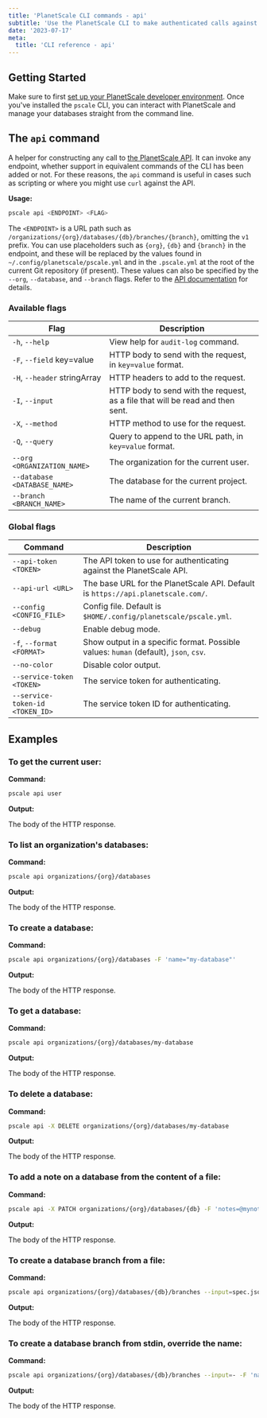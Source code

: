 ```yaml
---
title: 'PlanetScale CLI commands - api'
subtitle: 'Use the PlanetScale CLI to make authenticated calls against the PlanetScale API.'
date: '2023-07-17'
meta:
  title: 'CLI reference - api'
---
```


## Getting Started

Make sure to first [set up your PlanetScale developer environment](/docs/concepts/planetscale-environment-setup). Once you've installed the `pscale` CLI, you can interact with PlanetScale and manage your databases straight from the command line.

## The `api` command

A helper for constructing any call to [the PlanetScale API](https://api-docs.planetscale.com/reference). It can invoke any endpoint, whether support in equivalent commands of the CLI has been added or not. For these reasons, the `api` command is useful in cases such as scripting or where you might use `curl` against the API.

**Usage:**

```bash
pscale api <ENDPOINT> <FLAG>
```

The `<ENDPOINT>` is a URL path such as `/organizations/{org}/databases/{db}/branches/{branch}`, omitting the `v1` prefix. You can use placeholders such as `{org}`, `{db}` and `{branch}` in the endpoint, and these will be replaced by the values found in `~/.config/planetscale/pscale.yml` and in the `.pscale.yml` at the root of the current Git repository (if present). These values can also be specified by the `--org`, `--database`, and `--branch` flags. Refer to the [API documentation](https://api-docs.planetscale.com/reference) for details.

### Available flags

| **Flag**                     | **Description**                                                                |
| ---------------------------- | ------------------------------------------------------------------------------ |
| `-h`, `--help`               | View help for `audit-log` command.                                             |
| `-F`, `--field` key=value    | HTTP body to send with the request, in `key=value` format.                     |
| `-H`, `--header` stringArray | HTTP headers to add to the request.                                            |
| `-I`, `--input`              | HTTP body to send with the request, as a file that will be read and then sent. |
| `-X`, `--method`             | HTTP method to use for the request.                                            |
| `-Q`, `--query`              | Query to append to the URL path, in `key=value` format.                        |
| `--org <ORGANIZATION_NAME>`  | The organization for the current user.                                         |
| `--database <DATABASE_NAME>` | The database for the current project.                                          |
| `--branch <BRANCH_NAME>`     | The name of the current branch.                                                |

### Global flags

| **Command**                     | **Description**                                                                      |
| ------------------------------- | ------------------------------------------------------------------------------------ |
| `--api-token <TOKEN>`           | The API token to use for authenticating against the PlanetScale API.                 |
| `--api-url <URL>`               | The base URL for the PlanetScale API. Default is `https://api.planetscale.com/`.     |
| `--config <CONFIG_FILE>`        | Config file. Default is `$HOME/.config/planetscale/pscale.yml`.                      |
| `--debug`                       | Enable debug mode.                                                                   |
| `-f`, `--format <FORMAT>`       | Show output in a specific format. Possible values: `human` (default), `json`, `csv`. |
| `--no-color`                    | Disable color output.                                                                |
| `--service-token <TOKEN>`       | The service token for authenticating.                                                |
| `--service-token-id <TOKEN_ID>` | The service token ID for authenticating.                                             |

## Examples

### To get the current user:

**Command:**

```bash
pscale api user
```

**Output:**

The body of the HTTP response.

### To list an organization's databases:

**Command:**

```bash
pscale api organizations/{org}/databases
```

**Output:**

The body of the HTTP response.

### To create a database:

**Command:**

```bash
pscale api organizations/{org}/databases -F 'name="my-database"'
```

**Output:**

The body of the HTTP response.

### To get a database:

**Command:**

```bash
pscale api organizations/{org}/databases/my-database
```

**Output:**

The body of the HTTP response.

### To delete a database:

**Command:**

```bash
pscale api -X DELETE organizations/{org}/databases/my-database
```

**Output:**

The body of the HTTP response.

### To add a note on a database from the content of a file:

**Command:**

```bash
pscale api -X PATCH organizations/{org}/databases/{db} -F 'notes=@mynotes.txt'
```

**Output:**

The body of the HTTP response.

### To create a database branch from a file:

**Command:**

```bash
pscale api organizations/{org}/databases/{db}/branches --input=spec.json
```

**Output:**

The body of the HTTP response.

### To create a database branch from stdin, override the name:

**Command:**

```bash
pscale api organizations/{org}/databases/{db}/branches --input=- -F 'name="my-name"'
```

**Output:**

The body of the HTTP response.
